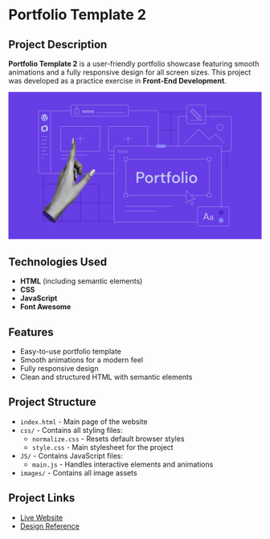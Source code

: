 # Portfolio Template 2

## Project Description

**Portfolio Template 2** is a user-friendly portfolio showcase featuring smooth animations and a fully responsive design for all screen sizes. This project was developed as a practice exercise in **Front-End Development**.

![portfolio image](./images/portoflio-image.webp)

## Technologies Used

-   **HTML** (including semantic elements)
-   **CSS**
-   **JavaScript**
-   **Font Awesome**

## Features

-   Easy-to-use portfolio template
-   Smooth animations for a modern feel
-   Fully responsive design
-   Clean and structured HTML with semantic elements

## Project Structure

-   `index.html` - Main page of the website
-   `css/` - Contains all styling files:
    -   `normalize.css` - Resets default browser styles
    -   `style.css` - Main stylesheet for the project
-   `JS/` - Contains JavaScript files:
    -   `main.js` - Handles interactive elements and animations
-   `images/` - Contains all image assets

## Project Links

-   [Live Website](https://mohamedayman011.github.io/portfolio-template-2/)
-   [Design Reference](https://elzerowebschool.github.io/HTML_And_CSS_Template_Three/)
